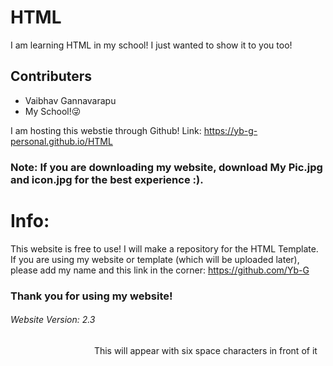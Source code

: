 # HTML
I am learning HTML in my school! I just wanted to show it to you too!
## Contributers
* Vaibhav Gannavarapu
* My School!😜

I am hosting this webstie through Github! Link: https://yb-g-personal.github.io/HTML
### Note: If you are downloading my website, download My Pic.jpg and icon.jpg for the best experience :).

# Info:
This website is free to use! I will make a repository for the HTML Template. If you are using my website or template (which will be uploaded later), please add my name and this link in the corner: https://github.com/Yb-G

### Thank you for using my website!

######  Website Version: 2.3

&nbsp;&nbsp;&nbsp;&nbsp;&nbsp;&nbsp;&nbsp;&nbsp;&nbsp;&nbsp;&nbsp;&nbsp;&nbsp;&nbsp;&nbsp;&nbsp;&nbsp;&nbsp;&nbsp;&nbsp;&nbsp;&nbsp;&nbsp;&nbsp;&nbsp;&nbsp;&nbsp;&nbsp;&nbsp;&nbsp;&nbsp;&nbsp;&nbsp;&nbsp;This will appear with six space characters in front of it
